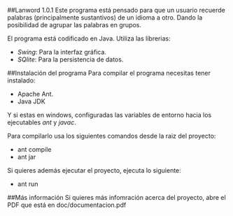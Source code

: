 ##Lanword 1.0.1
Este programa está pensado para que un usuario recuerde palabras (principalmente
sustantivos) de un idioma a otro. Dando la posibilidad de agrupar las palabras
en grupos.

El programa está codificado en Java. Utiliza las librerias:
- _Swing_: Para la interfaz gráfica.
- _SQlite_: Para la persistencia de datos.

##Instalación del programa
Para compilar el programa necesitas tener instalado:
- Apache Ant.
- Java JDK

Y si estas en windows, configuradas las variables de entorno hacia los ejecutables _ant_ y _javac_.

Para compilarlo usa los siguientes comandos desde la raiz del proyecto:
- ant compile
- ant jar

Si quieres además ejecutar el proyecto, ejecuta lo siguiente:
- ant run

##Más información
Si quieres más infomración acerca del proyecto, abre el PDF que está en doc/documentacion.pdf
